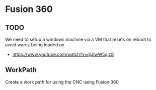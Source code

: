 # Fusion 360

## TODO

We need to setup a windows machine via a VM that resets on reboot to avoid warez being loaded on

  * https://www.youtube.com/watch?v=djJlwW5qIz8

## WorkPath

Create a work path for using the CNC using Fusion 360
